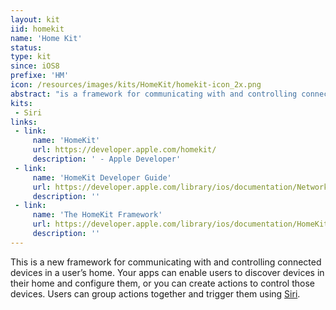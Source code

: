 ```yaml
---
layout: kit
iid: homekit
name: 'Home Kit'
status: 
type: kit
since: iOS8
prefixe: 'HM'
icon: /resources/images/kits/HomeKit/homekit-icon_2x.png
abstract: "is a framework for communicating with and controlling connected devices in a user’s home."
kits:
 - Siri
links:
 - link:
     name: 'HomeKit'
     url: https://developer.apple.com/homekit/
     description: ' - Apple Developer'
 - link:
     name: 'HomeKit Developer Guide'
     url: https://developer.apple.com/library/ios/documentation/NetworkingInternet/Conceptual/HomeKitDeveloperGuide/Introduction/Introduction.html
     description: ''
 - link:
     name: 'The HomeKit Framework'
     url: https://developer.apple.com/library/ios/documentation/HomeKit/Reference/HomeKit_Framework/index.html
     description: ''
---
```


This is a new framework for communicating with and controlling connected devices in a user’s home. Your apps can enable users to discover devices in their home and configure them, or you can create actions to control those devices. Users can group actions together and trigger them using [Siri](/Siri).
